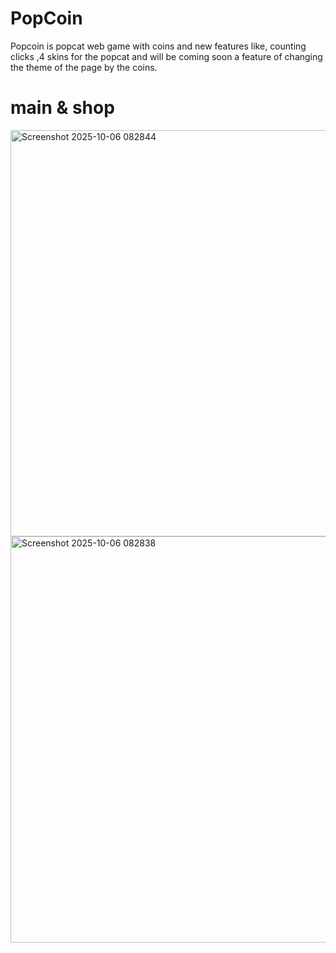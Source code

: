 # PopCoin
Popcoin is popcat web game with coins and new features like, counting clicks ,4 skins for the popcat and will be coming soon a feature of changing the theme of the page by the coins. 
# main & shop
<img width="1310" height="650" alt="Screenshot 2025-10-06 082844" src="https://github.com/user-attachments/assets/56a73ca5-ca0c-4b1b-a47d-2409574d18fa" />
<img width="1289" height="650" alt="Screenshot 2025-10-06 082838" src="https://github.com/user-attachments/assets/7f290c7e-297b-4748-91af-144b5269bf90" />
